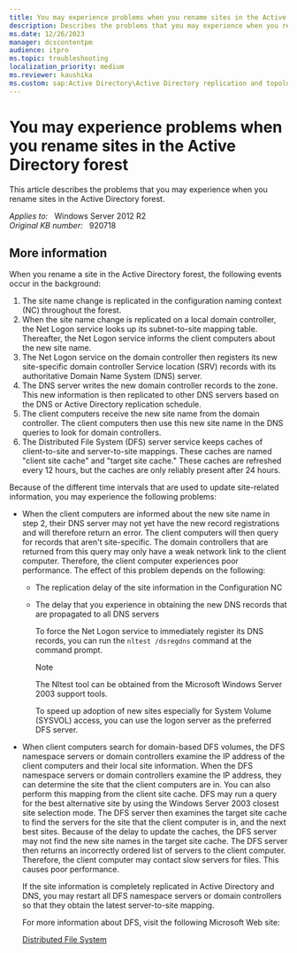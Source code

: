 ```yaml
---
title: You may experience problems when you rename sites in the Active Directory forest
description: Describes the problems that you may experience when you rename sites in the Active Directory forest.
ms.date: 12/26/2023
manager: dcscontentpm
audience: itpro
ms.topic: troubleshooting
localization_priority: medium
ms.reviewer: kaushika
ms.custom: sap:Active Directory\Active Directory replication and topology, csstroubleshoot
---
```

# You may experience problems when you rename sites in the Active Directory forest

This article describes the problems that you may experience when you rename sites in the Active Directory forest.

_Applies to:_ &nbsp; Windows Server 2012 R2  
_Original KB number:_ &nbsp; 920718

## More information

When you rename a site in the Active Directory forest, the following events occur in the background:

1. The site name change is replicated in the configuration naming context (NC) throughout the forest.
2. When the site name change is replicated on a local domain controller, the Net Logon service looks up its subnet-to-site mapping table. Thereafter, the Net Logon service informs the client computers about the new site name.
3. The Net Logon service on the domain controller then registers its new site-specific domain controller Service location (SRV) records with its authoritative Domain Name System (DNS) server.
4. The DNS server writes the new domain controller records to the zone. This new information is then replicated to other DNS servers based on the DNS or Active Directory replication schedule.
5. The client computers receive the new site name from the domain controller. The client computers then use this new site name in the DNS queries to look for domain controllers.
6. The Distributed File System (DFS) server service keeps caches of client-to-site and server-to-site mappings. These caches are named "client site cache" and "target site cache." These caches are refreshed every 12 hours, but the caches are only reliably present after 24 hours.

Because of the different time intervals that are used to update site-related information, you may experience the following problems:

- When the client computers are informed about the new site name in step 2, their DNS server may not yet have the new record registrations and will therefore return an error. The client computers will then query for records that aren't site-specific. The domain controllers that are returned from this query may only have a weak network link to the client computer. Therefore, the client computer experiences poor performance. The effect of this problem depends on the following:  

  - The replication delay of the site information in the Configuration NC
  - The delay that you experience in obtaining the new DNS records that are propagated to all DNS servers

    To force the Net Logon service to immediately register its DNS records, you can run the `nltest /dsregdns` command at the command prompt.

    > [!NOTE]
    > The Nltest tool can be obtained from the Microsoft Windows Server 2003 support tools.

    To speed up adoption of new sites especially for System Volume (SYSVOL) access, you can use the logon server as the preferred DFS server.

- When client computers search for domain-based DFS volumes, the DFS namespace servers or domain controllers examine the IP address of the client computers and their local site information. When the DFS namespace servers or domain controllers examine the IP address, they can determine the site that the client computers are in. You can also perform this mapping from the client site cache. DFS may run a query for the best alternative site by using the Windows Server 2003 closest site selection mode. The DFS server then examines the target site cache to find the servers for the site that the client computer is in, and the next best sites. Because of the delay to update the caches, the DFS server may not find the new site names in the target site cache. The DFS server then returns an incorrectly ordered list of servers to the client computer. Therefore, the client computer may contact slow servers for files. This causes poor performance.

    If the site information is completely replicated in Active Directory and DNS, you may restart all DFS namespace servers or domain controllers so that they obtain the latest server-to-site mapping.

    For more information about DFS, visit the following Microsoft Web site:

    [Distributed File System](/windows/win32/dfs/distributed-file-system)
